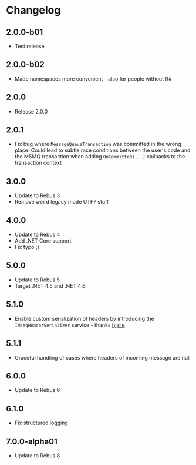 # Changelog

## 2.0.0-b01
* Test release

## 2.0.0-b02
* Made namespaces more convenient - also for people without R#

## 2.0.0
* Release 2.0.0

## 2.0.1
* Fix bug where `MessageQueueTransaction` was committed in the wrong place. Could lead to subtle race conditions between the user's code and the MSMQ transaction when adding `OnCommitted(...)` callbacks to the transaction context

## 3.0.0
* Update to Rebus 3
* Remove weird legacy mode UTF7 stuff

## 4.0.0
* Update to Rebus 4
* Add .NET Core support
* Fix typo ;)

## 5.0.0
* Update to Rebus 5
* Target .NET 4.5 and .NET 4.6

## 5.1.0
* Enable custom serialization of headers by introducing the `IMsmqHeaderSerializer` service - thanks [hjalle]

## 5.1.1
* Graceful handling of cases where headers of incoming message are null

## 6.0.0
* Update to Rebus 6

## 6.1.0
* Fix structured logging

## 7.0.0-alpha01
* Update to Rebus 8

[hjalle]: https://github.com/hjalle